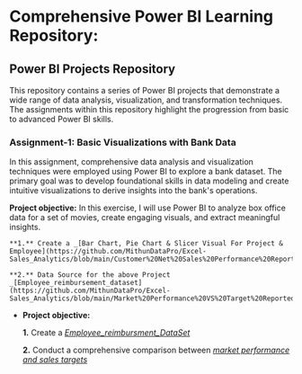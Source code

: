 # Comprehensive Power BI Learning Repository:

## Power BI Projects Repository
This repository contains a series of Power BI projects that demonstrate a wide range of data analysis, visualization, and transformation techniques. The assignments within this repository highlight the progression from basic to advanced Power BI skills.


### Assignment-1: Basic Visualizations with Bank Data
In this assignment, comprehensive data analysis and visualization techniques were employed using Power BI to explore a bank dataset. The primary goal was to develop foundational skills in data modeling and create intuitive visualizations to derive insights into the bank's operations.

**Project objective:** 
In this exercise, I will use Power BI to analyze box office data for a set of movies, 
create engaging visuals, and extract meaningful insights.

    **1.** Create a _[Bar Chart, Pie Chart & Slicer Visual For Project & Employee](https://github.com/MithunDataPro/Excel-Sales_Analytics/blob/main/Customer%20Net%20Sales%20Performance%20Report.pdf)_ 
    
    **2.** Data Source for the above Project _[Employee_reimbursement_dataset](https://github.com/MithunDataPro/Excel-Sales_Analytics/blob/main/Market%20Performance%20VS%20Target%20Reported.pdf)_


- **Project objective:** 

    **1.** Create a _[Employee_reimbursment_DataSet](https://github.com/MithunDataPro/Power-Bi-Module/blob/main/Employee_reimbursement_dataset.xlsx)_ 

    **2.** Conduct a comprehensive comparison between _[market performance and sales targets](https://github.com/MithunDataPro/Excel-Sales_Analytics/blob/main/Market%20Performance%20VS%20Target%20Reported.pdf)_
